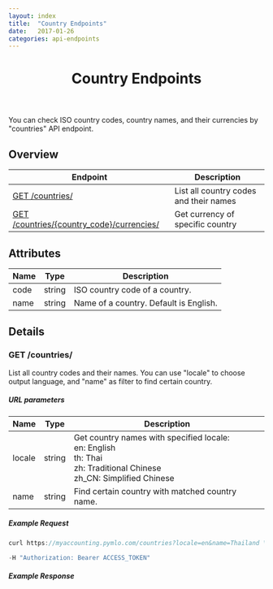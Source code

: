 ```yaml
---
layout: index
title:  "Country Endpoints"
date:   2017-01-26
categories: api-endpoints
---
```


<header>
<h1>Country Endpoints</h1>
</header>

You can check ISO country codes, country names, and their currencies by "countries" API endpoint. 

## Overview
| Endpoint                                                                          |  Description  |
| -------------                                                                     | -----         |
| [GET /countries/](#get-countries)                                                 | List all country codes and their names  |
| [GET /countries/{country_code}/currencies/](https://github.com/pymloaccounting/pymloaccounting.github.io/blob/api-spec/_posts/2017-01-26-Currency-Endpoints.md#get-countriescountry_codecurrencies#get-countriescountry_codecurrencies) | Get currency of specific country        |

## Attributes
| Name                          | Type          | Description                                   |
| -------------                     | -----         | -----                                         |
| code                              | string        | ISO country code of a country.                |
| name                              | string        | Name of a country. Default is English.        |

## Details
### GET /countries/
List all country codes and their names. You can use "locale" to choose output language, and "name" as filter to find certain country.

##### URL parameters
| Name                              | Type          | Description                                     |
| -------------                     | -----         | -----                                           |
| locale                            | string        | Get country names with specified locale: <br /> en: English<br /> th: Thai<br /> zh: Traditional Chinese<br /> zh_CN: Simplified Chinese             |
| name                              | string        | Find certain country with matched country name. |

##### Example Request
```JavaScript
curl https://myaccounting.pymlo.com/countries?locale=en&name=Thailand \

-H "Authorization: Bearer ACCESS_TOKEN"
```

##### Example Response

